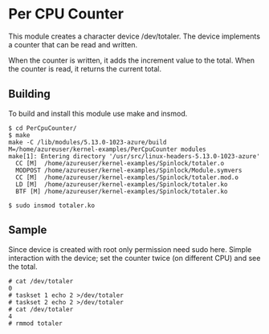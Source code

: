 # Per CPU Counter
This module creates a character device /dev/totaler.
The device implements a counter that can be read and written.

When the counter is written, it adds the increment value to the total.
When the counter is read, it returns the current total.

## Building
To build and install this module use make and insmod.

```
$ cd PerCpuCounter/
$ make
make -C /lib/modules/5.13.0-1023-azure/build  M=/home/azureuser/kernel-examples/PerCpuCounter modules
make[1]: Entering directory '/usr/src/linux-headers-5.13.0-1023-azure'
  CC [M]  /home/azureuser/kernel-examples/Spinlock/totaler.o
  MODPOST /home/azureuser/kernel-examples/Spinlock/Module.symvers
  CC [M]  /home/azureuser/kernel-examples/Spinlock/totaler.mod.o
  LD [M]  /home/azureuser/kernel-examples/Spinlock/totaler.ko
  BTF [M] /home/azureuser/kernel-examples/Spinlock/totaler.ko

$ sudo insmod totaler.ko
```
## Sample
Since device is created with root only permission need sudo here.
Simple interaction with the device; set the counter twice (on different CPU)
and see the total.


```
# cat /dev/totaler
0
# taskset 1 echo 2 >/dev/totaler
# taskset 2 echo 2 >/dev/totaler
# cat /dev/totaler
4
# rmmod totaler
```

